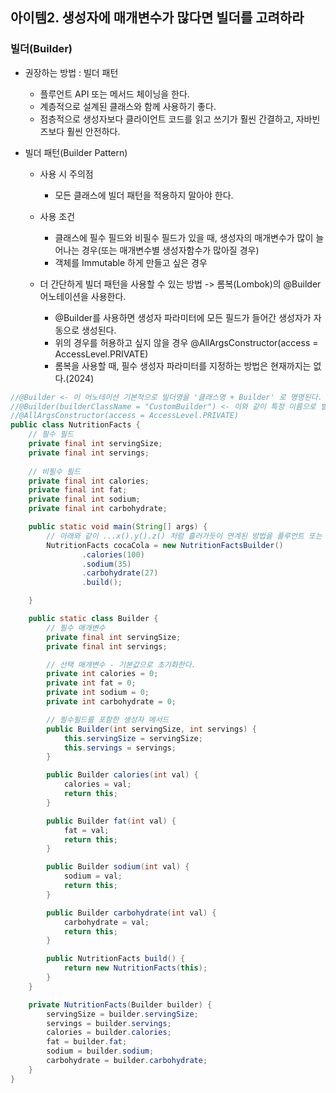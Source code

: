 ## 아이템2. 생성자에 매개변수가 많다면 빌더를 고려하라
### 빌더(Builder)
- 권장하는 방법 : 빌더 패턴
  - 플루언트 API 또는 메서드 체이닝을 한다.
  - 계층적으로 설계된 클래스와 함께 사용하기 좋다.
  - 점층적으로 생성자보다 클라이언트 코드를 읽고 쓰기가 훨씬 간결하고, 자바빈즈보다 훨씬 안전하다.

- 빌더 패턴(Builder Pattern)
  - 사용 시 주의점
    - 모든 클래스에 빌더 패턴을 적용하지 말아야 한다.
  - 사용 조건
    - 클래스에 필수 필드와 비필수 필드가 있을 때, 생성자의 매개변수가 많이 늘어나는 경우(또는 매개변수별 생성자함수가 많아질 경우)
    - 객체를 Immutable 하게 만들고 싶은 경우

  - 더 간단하게 빌더 패턴을 사용할 수 있는 방법 -> 롬복(Lombok)의 @Builder 어노테이션을 사용한다.
    - @Builder를 사용하면 생성자 파라미터에 모든 필드가 들어간 생성자가 자동으로 생성된다.
    - 위의 경우를 허용하고 싶지 않을 경우 @AllArgsConstructor(access = AccessLevel.PRIVATE)
    - 롬복을 사용할 때, 필수 생성자 파라미터를 지정하는 방법은 현재까지는 없다.(2024)


```java
//@Builder <- 이 어노테이션 기본적으로 빌더명을 '클래스명 + Builder' 로 명명된다.
//@Builder(builderClassName = "CustomBuilder") <- 이와 같이 특정 이름으로 빌더클래스명을 변경할 수도 있다.
//@AllArgsConstructor(access = AccessLevel.PRIVATE)
public class NutritionFacts {
    // 필수 필드
    private final int servingSize;
    private final int servings;
    
    // 비필수 필드
    private final int calories;
    private final int fat;
    private final int sodium;
    private final int carbohydrate;

    public static void main(String[] args) {
        // 아래와 같이 ...x().y().z() 처럼 흘러가듯이 연계된 방법을 플루언트 또는 체이닝이라고 부른다
        NutritionFacts cocaCola = new NutritionFactsBuilder()
                .calories(100)
                .sodium(35)
                .carbohydrate(27)
                .build();

    }

    public static class Builder {
        // 필수 매개변수
        private final int servingSize;
        private final int servings;

        // 선택 매개변수 - 기본값으로 초기화한다.
        private int calories = 0;
        private int fat = 0;
        private int sodium = 0;
        private int carbohydrate = 0;

        // 필수필드를 포함한 생성자 메서드
        public Builder(int servingSize, int servings) {
            this.servingSize = servingSize;
            this.servings = servings;
        }

        public Builder calories(int val) {
            calories = val;
            return this;
        }

        public Builder fat(int val) {
            fat = val;
            return this;
        }

        public Builder sodium(int val) {
            sodium = val;
            return this;
        }

        public Builder carbohydrate(int val) {
            carbohydrate = val;
            return this;
        }

        public NutritionFacts build() {
            return new NutritionFacts(this);
        }
    }

    private NutritionFacts(Builder builder) {
        servingSize = builder.servingSize;
        servings = builder.servings;
        calories = builder.calories;
        fat = builder.fat;
        sodium = builder.sodium;
        carbohydrate = builder.carbohydrate;
    }
}
  
```

  
